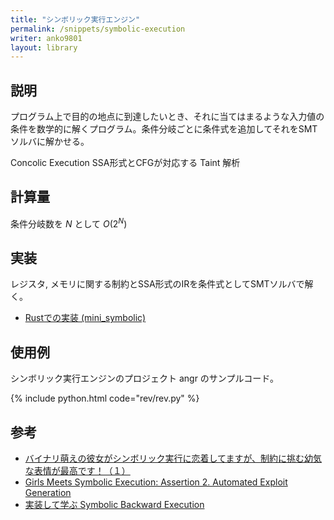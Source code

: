```yaml
---
title: "シンボリック実行エンジン"
permalink: /snippets/symbolic-execution
writer: anko9801
layout: library
---
```


## 説明

プログラム上で目的の地点に到達したいとき、それに当てはまるような入力値の条件を数学的に解くプログラム。条件分岐ごとに条件式を追加してそれをSMTソルバに解かせる。

Concolic Execution
SSA形式とCFGが対応する
Taint 解析

## 計算量

条件分岐数を $N$ として $O(2^N)$

## 実装

レジスタ, メモリに関する制約とSSA形式のIRを条件式としてSMTソルバで解く。
- [Rustでの実装 (mini_symbolic)](https://github.com/anko9801/mini_symbolic)

## 使用例

シンボリック実行エンジンのプロジェクト angr のサンプルコード。

{% include python.html code="rev/rev.py" %}

## 参考

- [バイナリ萌えの彼女がシンボリック実行に恋着してますが、制約に挑む幼気な表情が最高です！（１）](https://speakerdeck.com/katc/bainarimeng-efalsebi-nu-gasinboritukushi-xing-nilian-zhao-sitemasuga-zhi-yue-nitiao-muyou-qi-nabiao-qing-gazui-gao-desu-1)
- [Girls Meets Symbolic Execution: Assertion 2. Automated Exploit Generation](https://speakerdeck.com/katc/girls-meets-symbolic-execution-assertion-2-automated-exploit-generation)
- [実装して学ぶ Symbolic Backward Execution](https://speakerdeck.com/katc/shi-zhuang-sitexue-bu-symbolic-backward-execution-aceefce8-d25e-4db0-8ebb-d648bb2c41cd)